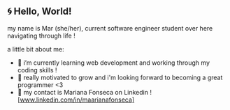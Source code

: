 ## 🌀 Hello, World! 
my name is Mar (she/her), current software engineer student over here navigating through life !

a little bit about me:
- 🌈 i’m currently learning web development and working through my coding skills !
- 🗻 really motivated to grow and i'm looking forward to becoming a great programmer <3
- 🌛 my contact is Mariana Fonseca on Linkedin ! [www.linkedin.com/in/maarianafonseca]
